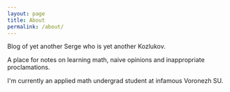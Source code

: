 ```yaml
---
layout: page
title: About
permalink: /about/
---
```


Blog of yet another Serge who is yet another Kozlukov.

A place for notes on learning math,
naive opinions and inappropriate proclamations.

I'm currently an applied math undergrad student at infamous Voronezh SU.
